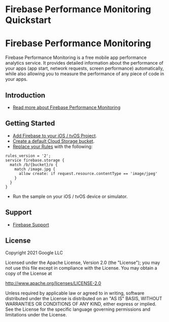 Firebase Performance Monitoring Quickstart
=============================

# Firebase Performance Monitoring

Firebase Performance Monitoring is a free mobile app performance analytics service. It
provides detailed information about the performance of your apps (app start, network requests, screen performance) automatically,
while also allowing you to measure the performance of any piece of code in your apps.

Introduction
------------

- [Read more about Firebase Performance Monitoring](https://firebase.google.com/docs/perf-mon/)

Getting Started
---------------

- [Add Firebase to your iOS / tvOS Project](https://firebase.google.com/docs/ios/setup).
- [Create a default Cloud Storage bucket](https://firebase.google.com/docs/storage/ios/start#create-default-bucket).
- [Replace your Rules](https://firebase.google.com/docs/storage/security/get-started#access_your_rules) with the following:
```
rules_version = '2';
service firebase.storage {
  match /b/{bucket}/o {
    match /image.jpg {
      allow create: if request.resource.contentType == 'image/jpeg'
    }
  }
}
```
- Run the sample on your iOS / tvOS device or simulator.


Support
-------

- [Firebase Support](https://firebase.google.com/support/)

License
-------

Copyright 2021 Google LLC

Licensed under the Apache License, Version 2.0 (the "License");
you may not use this file except in compliance with the License.
You may obtain a copy of the License at

http://www.apache.org/licenses/LICENSE-2.0

Unless required by applicable law or agreed to in writing, software
distributed under the License is distributed on an "AS IS" BASIS,
WITHOUT WARRANTIES OR CONDITIONS OF ANY KIND, either express or implied.
See the License for the specific language governing permissions and
limitations under the License.
